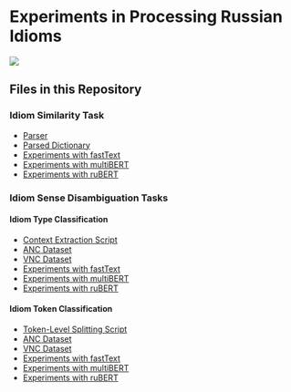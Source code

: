 # Experiments in Processing Russian Idioms

![](https://upload.wikimedia.org/wikipedia/commons/thumb/7/7e/Pieter_Brueghel_the_Elder_-_The_Dutch_Proverbs_-_Google_Art_Project.jpg/800px-Pieter_Brueghel_the_Elder_-_The_Dutch_Proverbs_-_Google_Art_Project.jpg)

## Files in this Repository

### Idiom Similarity Task

* [Parser](Parser_for_Fedorov's_Dctionary_of_Russian_Idioms.ipynb)
* [Parsed Dictionary]()
* [Experiments with fastText]()
* [Experiments with multiBERT]()
* [Experiments with ruBERT]()
 
### Idiom Sense Disambiguation Tasks

#### Idiom Type Classification

* [Context Extraction Script]()
* [ANC Dataset]()
* [VNC Dataset]()
* [Experiments with fastText]()
* [Experiments with multiBERT]()
* [Experiments with ruBERT]()

#### Idiom Token Classification

* [Token-Level Splitting Script]()
* [ANC Dataset]()
* [VNC Dataset]()
* [Experiments with fastText]()
* [Experiments with multiBERT]()
* [Experiments with ruBERT]()
